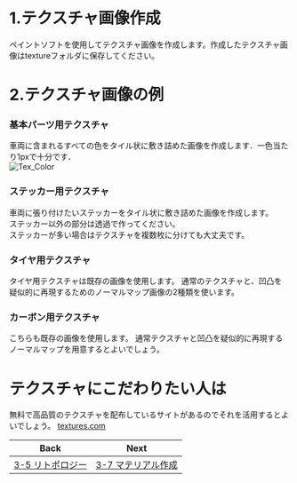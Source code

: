 # 1.テクスチャ画像作成
ペイントソフトを使用してテクスチャ画像を作成します。作成したテクスチャ画像はtextureフォルダに保存してください。 
# 2.テクスチャ画像の例
### 基本パーツ用テクスチャ  
車両に含まれるすべての色をタイル状に敷き詰めた画像を作成します．一色当たり1pxで十分です．  
![Tex_Color](https://user-images.githubusercontent.com/81402033/138588051-909b42a6-5084-42fb-a7a7-e91d6112e98a.png)  
### ステッカー用テクスチャ
車両に張り付けたいステッカーをタイル状に敷き詰めた画像を作成します。  
ステッカー以外の部分は透過で作ってください。  
ステッカーが多い場合はテクスチャを複数枚に分けても大丈夫です。  

### タイヤ用テクスチャ
タイヤ用テクスチャは既存の画像を使用します。
通常のテクスチャと、凹凸を疑似的に再現するためのノーマルマップ画像の2種類を使います。  

### カーボン用テクスチャ
こちらも既存の画像を使用します。
通常テクスチャと凹凸を疑似的に再現するノーマルマップを用意するとよいでしょう。

# テクスチャにこだわりたい人は
無料で高品質のテクスチャを配布しているサイトがあるのでそれを活用するとよいでしょう。
[textures.com](https://www.textures.com/)  

| Back | Next |
|:---:|:---:|
| [3-5 リトポロジー](https://github.com/JSAE-ARCHIVES/MOD-Tutorial/blob/main/3%E7%AB%A0%203D%E3%83%A2%E3%83%87%E3%83%AB%E3%81%AE%E4%BD%9C%E6%88%90/3-5%20blender%E3%82%A2%E3%83%89%E3%82%AA%E3%83%B3%E3%82%92%E4%BD%BF%E7%94%A8%E3%81%97%E3%81%9F%E3%83%AA%E3%83%88%E3%83%9D%E3%83%AD%E3%82%B8%E3%83%BC.md) | [3-7 マテリアル作成](https://github.com/JSAE-ARCHIVES/MOD-Tutorial/blob/main/3%E7%AB%A0%203D%E3%83%A2%E3%83%87%E3%83%AB%E3%81%AE%E4%BD%9C%E6%88%90/3-7%20%E3%83%9E%E3%83%86%E3%83%AA%E3%82%A2%E3%83%AB%E4%BD%9C%E6%88%90.md) |

